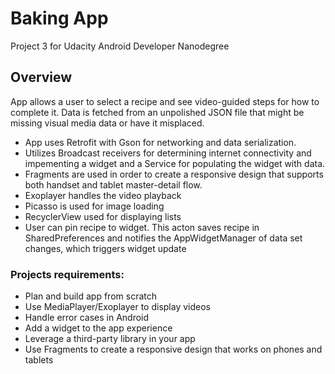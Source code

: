 # Baking App
Project 3 for Udacity Android Developer Nanodegree

## Overview
App allows a user to select a recipe and see video-guided steps for how to complete it.
Data is fetched from an unpolished JSON file that might be missing visual media data
or have it misplaced.

- App uses Retrofit with Gson for networking and data serialization. 
- Utilizes Broadcast receivers for determining internet connectivity and impementing 
  a widget and a Service for populating the widget with data.
- Fragments are used in order to create a responsive design that supports both handset
  and tablet master-detail flow.
- Exoplayer handles the video playback
- Picasso is used for image loading
- RecyclerView used for displaying lists
- User can pin recipe to widget. This acton saves recipe in SharedPreferences and
  notifies the AppWidgetManager of data set changes, which triggers widget update
 
### Projects requirements:
- Plan and build app from scratch
- Use MediaPlayer/Exoplayer to display videos
- Handle error cases in Android
- Add a widget to the app experience
- Leverage a third-party library in your app
- Use Fragments to create a responsive design that works on phones and tablets

